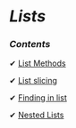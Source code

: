 _Lists_
==

### _Contents_

✔ [List Methods](https://github.com/priyaskumar/Python3-Tutorial/tree/main/05.%20Lists/1.%20List%20Methods#lists)

✔ [List slicing](https://github.com/priyaskumar/Python3-Tutorial/tree/main/05.%20Lists/2.%20List%20Slicing#list-slicing)

✔ [Finding in list](https://github.com/priyaskumar/Python3-Tutorial/tree/main/05.%20Lists/3.%20Finding%20in%20list#finding-in-list)

✔ [Nested Lists](https://github.com/priyaskumar/Python3-Tutorial/tree/main/05.%20Lists/4.%20Nested%20Lists#nested-list)

